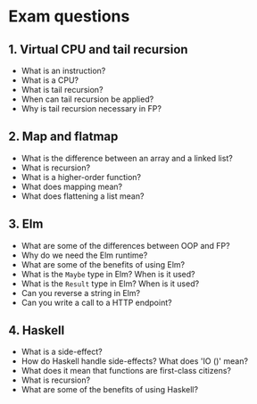 # Exam questions

## 1. Virtual CPU and tail recursion

* What is an instruction?
* What is a CPU?
* What is tail recursion? 
* When can tail recursion be applied?
* Why is tail recursion necessary in FP?

## 2. Map and flatmap

* What is the difference between an array and a linked list?
* What is recursion?
* What is a higher-order function?
* What does mapping mean?
* What does flattening a list mean?

## 3. Elm

* What are some of the differences between OOP and FP?
* Why do we need the Elm runtime?
* What are some of the benefits of using Elm?
* What is the ``Maybe`` type in Elm? When is it used?
* What is the ``Result`` type in Elm? When is it used?
* Can you reverse a string in Elm?
* Can you write a call to a HTTP endpoint?

## 4. Haskell

* What is a side-effect?
* How do Haskell handle side-effects? What does 'IO ()' mean?
* What does it mean that functions are first-class citizens?
* What is recursion?
* What are some of the benefits of using Haskell?
